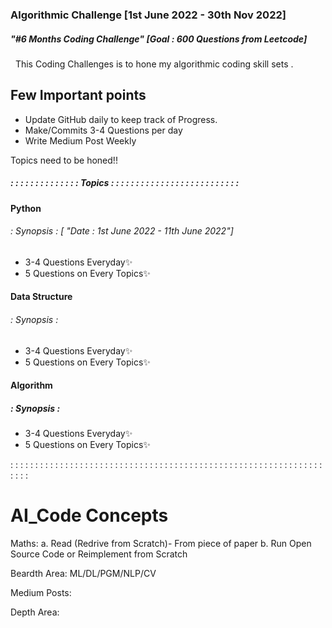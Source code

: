 ### Algorithmic Challenge         [1st June 2022 - 30th Nov 2022]
##### "#6 Months Coding Challenge" [Goal : 600 Questions from Leetcode]
&nbsp;
This Coding Challenges is to hone my algorithmic coding skill sets .

## Few Important points
- Update GitHub daily to keep track of Progress.  
- Make/Commits 3-4 Questions per day
- Write Medium Post Weekly

Topics need to be honed!!

##### : : : : : : : : : : : : : : Topics : : : : : : : : : : : : : : : : : : : : : : : : : : 
#### Python
###### : Synopsis : [ "Date : 1st June 2022 - 11th June 2022"]
- 3-4 Questions Everyday✨
- 5 Questions on Every Topics✨

#### Data Structure 
###### : Synopsis : 
- 3-4 Questions Everyday✨
- 5 Questions on Every Topics✨

#### Algorithm
##### : Synopsis :
- 3-4 Questions Everyday✨
- 5 Questions on Every Topics✨

: : : : : : : : : : : : : : : : : : : : : : : : : : : : : : : : : : : : : : : : : : : : : : : : : : : : : : : : : : : : : : : : : : :

# AI_Code Concepts

Maths:
a. Read (Redrive from Scratch)- From piece of paper
b. Run Open Source Code or Reimplement from Scratch

Beardth Area:
ML/DL/PGM/NLP/CV

Medium Posts:

Depth Area:


